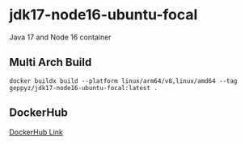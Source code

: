 # jdk17-node16-ubuntu-focal
Java 17 and Node 16 container

## Multi Arch Build
`docker buildx build --platform linux/arm64/v8,linux/amd64 --tag geppyz/jdk17-node16-ubuntu-focal:latest .`

## DockerHub
[DockerHub Link](https://hub.docker.com/r/geppyz/jdk17-node16-ubuntu-focal/tags)